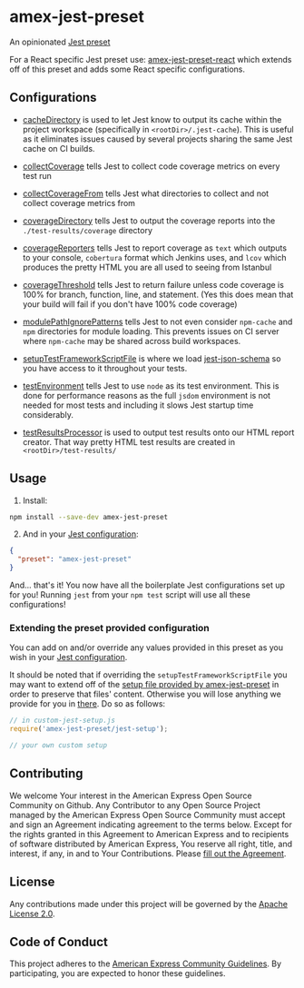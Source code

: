 # amex-jest-preset

An opinionated [Jest preset](http://facebook.github.io/jest/docs/en/configuration.html#preset-string)

For a React specific Jest preset use: [amex-jest-preset-react](https://github.com/americanexpress/amex-jest-preset-react) which extends off of this preset and adds some React specific configurations.

## Configurations

- [cacheDirectory](https://facebook.github.io/jest/docs/en/configuration.html#cachedirectory-string) is used to let Jest know to output its cache within the project workspace (specifically in `<rootDir>/.jest-cache`). This is useful as it eliminates issues caused by several projects sharing the same Jest cache on CI builds.

- [collectCoverage](http://facebook.github.io/jest/docs/en/configuration.html#collectcoverage-boolean) tells Jest to collect code coverage metrics on every test run

- [collectCoverageFrom](http://facebook.github.io/jest/docs/en/configuration.html#collectcoveragefrom-array) tells Jest what directories to collect and not collect coverage metrics from

- [coverageDirectory](http://facebook.github.io/jest/docs/en/configuration.html#coveragedirectory-string) tells Jest to output the coverage reports into the `./test-results/coverage` directory

- [coverageReporters](http://facebook.github.io/jest/docs/en/configuration.html#coveragereporters-array-string) tells Jest to report coverage as `text` which outputs to your console, `cobertura` format which Jenkins uses, and `lcov` which produces the pretty HTML you are all used to seeing from Istanbul

- [coverageThreshold](http://facebook.github.io/jest/docs/en/configuration.html#coveragethreshold-object) tells Jest to return failure unless code coverage is 100% for branch, function, line, and statement. (Yes this does mean that your build will fail if you don't have 100% code coverage)

- [modulePathIgnorePatterns](https://facebook.github.io/jest/docs/en/configuration.html#modulepathignorepatterns-array-string) tells Jest to not even consider `npm-cache` and `npm` directories for module loading. This prevents issues on CI server where `npm-cache` may be shared across build workspaces.

- [setupTestFrameworkScriptFile](http://facebook.github.io/jest/docs/en/configuration.html#setuptestframeworkscriptfile-string) is where we load [jest-json-schema](https://github.com/americanexpress/jest-json-schema) so you have access to it throughout your tests.

- [testEnvironment](https://jestjs.io/docs/en/configuration.html#testenvironment-string) tells Jest to use `node` as its test environment. This is done for performance reasons as the full `jsdom` environment is not needed for most tests and including it slows Jest startup time considerably.

- [testResultsProcessor](http://facebook.github.io/jest/docs/en/configuration.html#testresultsprocessor-string) is used to output test results onto our HTML report creator. That way pretty HTML test results are created in `<rootDir>/test-results/`


## Usage

1. Install:
```bash
npm install --save-dev amex-jest-preset
```

2. And in your [Jest configuration][]:
```json
{
  "preset": "amex-jest-preset"
}
```
And... that's it! You now have all the boilerplate Jest configurations set up for you! Running `jest` from your `npm test` script will use all these configurations!

### Extending the preset provided configuration

You can add on and/or override any values provided in this preset as you wish in your [Jest configuration][].

It should be noted that if overriding the `setupTestFrameworkScriptFile` you may want to extend off of the [setup file provided by amex-jest-preset](./jest-setup.js) in order to preserve that files' content. Otherwise you will lose anything we provide for you in [there](./jest-setup.js). Do so as follows:

```javascript
// in custom-jest-setup.js
require('amex-jest-preset/jest-setup');

// your own custom setup
```

## Contributing
We welcome Your interest in the American Express Open Source Community on Github.
Any Contributor to any Open Source Project managed by the American Express Open
Source Community must accept and sign an Agreement indicating agreement to the
terms below. Except for the rights granted in this Agreement to American Express
and to recipients of software distributed by American Express, You reserve all
right, title, and interest, if any, in and to Your Contributions. Please [fill
out the Agreement](https://cla-assistant.io/americanexpress/).

## License
Any contributions made under this project will be governed by the [Apache License
2.0](./LICENSE.txt).

## Code of Conduct
This project adheres to the [American Express Community Guidelines](./CODE_OF_CONDUCT.md).
By participating, you are expected to honor these guidelines.

[Jest configuration]: http://facebook.github.io/jest/docs/en/configuration.html